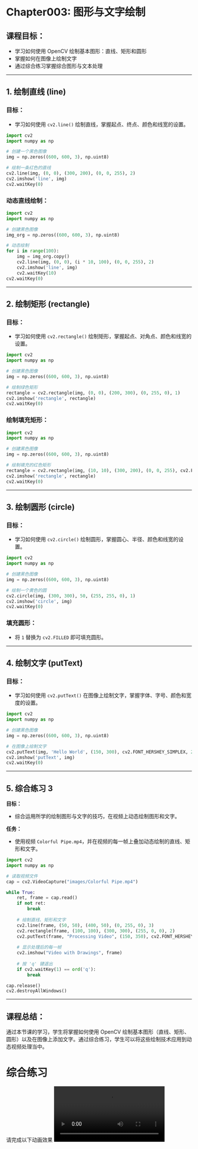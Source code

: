 # Chapter003: 图形与文字绘制

## 课程目标：
- 学习如何使用 OpenCV 绘制基本图形：直线、矩形和圆形
- 掌握如何在图像上绘制文字
- 通过综合练习掌握综合图形与文本处理

---

## 1. 绘制直线 (line)

### 目标：
- 学习如何使用 `cv2.line()` 绘制直线，掌握起点、终点、颜色和线宽的设置。

```python
import cv2
import numpy as np

# 创建一个黑色图像
img = np.zeros((600, 600, 3), np.uint8)

# 绘制一条红色的直线
cv2.line(img, (0, 0), (300, 200), (0, 0, 255), 2)
cv2.imshow('line', img)
cv2.waitKey(0)
```

### 动态直线绘制：

```python
import cv2
import numpy as np

# 创建黑色图像
img_org = np.zeros((600, 600, 3), np.uint8)

# 动态绘制
for i in range(100):
    img = img_org.copy()
    cv2.line(img, (0, 0), (i * 10, 100), (0, 0, 255), 2)
    cv2.imshow('line', img)
    cv2.waitKey(10)
cv2.waitKey(0)
```

---

## 2. 绘制矩形 (rectangle)

### 目标：
- 学习如何使用 `cv2.rectangle()` 绘制矩形，掌握起点、对角点、颜色和线宽的设置。

```python
import cv2
import numpy as np

# 创建黑色图像
img = np.zeros((600, 600, 3), np.uint8)

# 绘制绿色矩形
rectangle = cv2.rectangle(img, (0, 0), (200, 300), (0, 255, 0), 1)
cv2.imshow('rectangle', rectangle)
cv2.waitKey(0)
```

### 绘制填充矩形：

```python
import cv2
import numpy as np

# 创建黑色图像
img = np.zeros((600, 600, 3), np.uint8)

# 绘制填充的红色矩形
rectangle = cv2.rectangle(img, (10, 10), (300, 200), (0, 0, 255), cv2.FILLED)
cv2.imshow('rectangle', rectangle)
cv2.waitKey(0)
```

---

## 3. 绘制圆形 (circle)

### 目标：
- 学习如何使用 `cv2.circle()` 绘制圆形，掌握圆心、半径、颜色和线宽的设置。

```python
import cv2
import numpy as np

# 创建黑色图像
img = np.zeros((600, 600, 3), np.uint8)

# 绘制一个黄色的圆
cv2.circle(img, (300, 300), 50, (255, 255, 0), 1)
cv2.imshow('circle', img)
cv2.waitKey(0)
```

### 填充圆形：
- 将 `1` 替换为 `cv2.FILLED` 即可填充圆形。

---

## 4. 绘制文字 (putText)

### 目标：
- 学习如何使用 `cv2.putText()` 在图像上绘制文字，掌握字体、字号、颜色和宽度的设置。

```python
import cv2
import numpy as np

# 创建黑色图像
img = np.zeros((600, 600, 3), np.uint8)

# 在图像上绘制文字
cv2.putText(img, 'Hello World', (150, 300), cv2.FONT_HERSHEY_SIMPLEX, 2, (255, 255, 255), 4)
cv2.imshow('putText', img)
cv2.waitKey(0)
```

---

## 5. 综合练习 3

**目标：**
- 综合运用所学的绘制图形与文字的技巧，在视频上动态绘制图形和文字。

**任务：**
- 使用视频 `Colorful Pipe.mp4`，并在视频的每一帧上叠加动态绘制的直线、矩形和文字。

```python
import cv2
import numpy as np

# 读取视频文件
cap = cv2.VideoCapture("images/Colorful Pipe.mp4")

while True:
    ret, frame = cap.read()
    if not ret:
        break
    
    # 绘制直线、矩形和文字
    cv2.line(frame, (50, 50), (400, 50), (0, 255, 0), 3)
    cv2.rectangle(frame, (100, 100), (300, 300), (255, 0, 0), 2)
    cv2.putText(frame, "Processing Video", (150, 350), cv2.FONT_HERSHEY_SIMPLEX, 1, (255, 255, 255), 2)
    
    # 显示处理后的每一帧
    cv2.imshow("Video with Drawings", frame)
    
    # 按 'q' 键退出
    if cv2.waitKey(1) == ord('q'):
        break

cap.release()
cv2.destroyAllWindows()
```

---

## 课程总结：
通过本节课的学习，学生将掌握如何使用 OpenCV 绘制基本图形（直线、矩形、圆形）以及在图像上添加文字。通过综合练习，学生可以将这些绘制技术应用到动态视频处理当中。

# 综合练习
请完成以下动画效果
<video controls src="images/ColorfulPipe.mp4" title="Title"></video>
